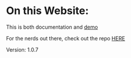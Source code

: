 # On this Website: 

This is both documentation and [demo](Demo.md) 

For the nerds out there, check out the repo [HERE](https://github.com/ianre/vms-docs-test)

Version: 1.0.7
